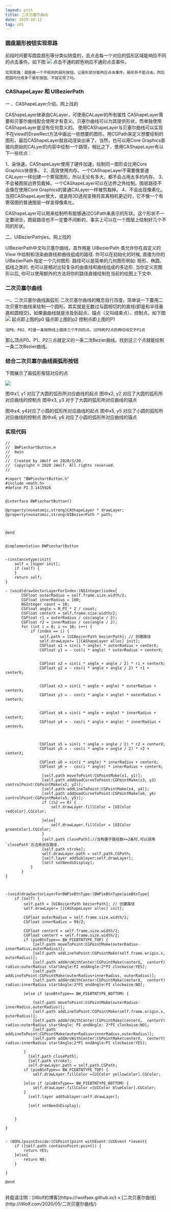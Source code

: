 ```yaml
---
layout: post
title: 二次贝塞尔曲线
date: 2019-10-12
tag: iOS
---
```

### 圆盘扇形按钮实现思路

前段时间要写圆盘扇形等分类似转盘的，且点击每一个对应的弧形区域能响应不同的点击事件。如下图
<img src="/images/posts/二次贝塞尔曲线/扇形圆盘.jpg" >
点击不通的颜色响应不通的点击事件。

```
实现思路：就是画一个不规则的扇形按钮。让扇形部分能响应点击事件。扇形外不能点击。然后把圆均分成多个扇形按钮。不就实现了吗。

```

### CAShapeLayer 和 UIBezierPath

一 、CAShapeLayer介绍。网上找的

CAShapeLayer继承自CALayer，可使用CALayer的所有属性
CAShapeLayer需要和贝塞尔曲线配合使用才有意义。贝塞尔曲线可以为其提供形状，而单独使用CAShapeLayer是没有任何意义的。
使用CAShapeLayer与贝塞尔曲线可以实现不在view的DrawRect方法中画出一些想要的图形。用CGPath来定义想要绘制的图形，最后CAShapeLayer就自动渲染出来了。当然，也可以用Core Graphics直接向原始的CALyer的内容中绘制一个路径，相比之下，使用CAShapeLayer有以下一些优点：

1、染快速。CAShapeLayer使用了硬件加速，绘制同一图形会比用Core Graphics快很多。
2、高效使用内存。一个CAShapeLayer不需要像普通CALayer一样创建一个寄宿图形，所以无论有多大，都不会占用太多的内存。
3、不会被图层边界剪裁掉。一个CAShapeLayer可以在边界之外绘制。图层路径不会像在使用Core Graphics的普通CALayer一样被剪裁掉。
4、不会出现像素化。当把CAShapeLayer放大，或是用3D透视变换将其离相机更近时，它不像一个有寄宿图的普通图层一样变得像素化。

CAShapeLayer可以用来绘制所有能够通过CGPath来表示的形状。这个形状不一定要闭合，图层路径也不一定要不间断的，事实上可以在一个图层上绘制好几个不同的形状。

二、UIBezierPathjies。网上找的

UIBezierPath中文叫贝塞尔曲线，其作用是 UIBezierPath 类允许你在自定义的 View 中绘制和渲染由直线和曲线组成的路径. 你可以在初始化的时候, 直接为你的 UIBezierPath 指定一个几何图形. 路径可以是简单的几何图形例如: 矩形、椭圆、弧线之类的, 也可以是相对比较复杂的由直线和曲线组成的多边形. 当你定义完图形以后, 你可以使用额外的方法将你的路径直接绘制在当前的绘图上下文中.

### 二次贝塞尔曲线

一、二次贝塞尔曲线画弧形
二次贝塞尔曲线的概念自行百度。简单说一下要用二次贝塞尔曲线来绘制一个圆形。其实就是无数过与圆相切的的直线(即是和半径垂直和圆相交)。如果画曲线就是涉及到起点、锚点（又叫结束点）、控制点。如下图
<img src="/images/posts/二次贝塞尔曲线/二次贝塞尔曲线.png" >
起点即上图的p0
锚点即上图的p2
控制点即上图的P1

```
设P0、P02、P2是一条抛物线上顺序三个不同的点。过P0和P2点的两切线交于P1点

```
那么顶点P0、P1、P2三点就定义的一条二次Bezier曲线。找到这三个点就能绘制一条二次Bezier曲线。

### 结合二次贝塞尔曲线画弧形按钮

下图展示了画弧形按钮对应的点

<img src="/images/posts/二次贝塞尔曲线/画弧形曲线.png" >

图中x1, y1 对应了大圆的弧形所对应曲线的起点
图中x2, y2 对应了大圆的弧形所对应曲线的控制点
图中x3, y3 对于了大圆的弧形所对应曲线的锚点

图中x4, y4对应了小圆的弧形所对应曲线的起点
图中x5, y5 对应了小圆的弧形所对应曲线的控制点
图中x6, y6 对应了小圆的弧形所对应曲线的锚点

### 实现代码


```
//
//  BWPiechartButton.m
//  bwin
//
//  Created by iWolf on 2020/3/20.
//  Copyright © 2020 iWolf. All rights reserved.
//

#import "BWPiechartButton.h"
#include <math.h>
#define PI 3.1415926


@interface BWPiechartButton()

@property(nonatomic,strong)CAShapeLayer * drawLayer;
@property(nonatomic,strong)UIBezierPath * path;



@end


@implementation BWPiechartButton


-(instancetype)init{
    self = [super init];
    if (self) {
    }
    return self;
}

- (void)drawSectorLayerForIndex:(NSInteger)index{
       CGFloat outerRadius = self.frame.size.width/2;
       CGFloat innerRadius = 100;
       NSInteger count = 10;
       CGFloat angle = M_PI * 2 / count;
       CGFloat centerX = self.frame.size.width/2;
       CGFloat r1 = outerRadius / cos(angle / 2);
       CGFloat r2 = innerRadius / cos(angle / 2);
       for (int i = 0; i <= 10; i++) {
           if (index == i) {
               self.path = [UIBezierPath bezierPath]; // 创建路径
               self.drawLayer= [[CAShapeLayer alloc] init];
               CGFloat x1 = sin(i * angle) * outerRadius + centerX;
               CGFloat y1 = - cos(i * angle) * outerRadius + centerX;
               
               
               CGFloat x2 = sin(i * angle + angle / 2) * r1 + centerX;
               CGFloat y2 = - cos(i * angle + angle / 2) * r1 + centerX;
               
               
               CGFloat x3 = sin(i * angle + angle) * outerRadius + centerX;
               CGFloat y3 = - cos(i * angle + angle) * outerRadius + centerX;
               
               
               CGFloat x4 = sin(i * angle + angle) * innerRadius + centerX;
               CGFloat y4 = - cos(i * angle + angle) * innerRadius + centerX;
               
               
               
               CGFloat x5 = sin(i * angle + angle / 2) * r2 + centerX;
               CGFloat y5 = - cos(i * angle + angle / 2) * r2 + centerX;
               
               CGFloat x6 = sin(i * angle) * innerRadius + centerX;
               CGFloat y6 = - cos(i * angle) * innerRadius + centerX;

                [self.path moveToPoint:CGPointMake(x1, y1)];
                [self.path addQuadCurveToPoint:CGPointMake(x3, y3) controlPoint:CGPointMake(x2, y2)];
                [self.path addLineToPoint:CGPointMake(x4, y4)];
                [self.path addQuadCurveToPoint:CGPointMake(x6, y6) controlPoint:CGPointMake(x5, y5)];
                if (i%2 == 0) {
                    self.drawLayer.fillColor = [UIColor redColor].CGColor;
                   
                }else{
                    self.drawLayer.fillColor = [UIColor greenColor].CGColor;
                }
                [self.path closePath];//当构建子路径数>=2条时,可以调用`closePath`方法来闭合路径.
                [self.path stroke];
                self.drawLayer.path = self.path.CGPath;
                [self.layer addSublayer:self.drawLayer];
                [self setNeedsDisplay];
           }
       }
}



-(void)drawSectorLayerForBWPieBtnType:(BWPieBtnType)pieBtnType{
    if (self) {
        self.path = [UIBezierPath bezierPath]; // 创建路径
        self.drawLayer= [[CAShapeLayer alloc] init];
        
        CGFloat outerRadius = self.frame.size.width/2;
        CGFloat innerRadius = 99/2;
        
        CGFloat centerX = self.frame.size.width/2;
        CGFloat centerY = self.frame.size.width/2;
        if (pieBtnType== BW_PIEBTNTYPE_TOP) {
            [self.path moveToPoint:CGPointMake(outerRadius-innerRadius,outerRadius)];
            [self.path addLineToPoint:CGPointMake(self.frame.origin.x, outerRadius)];
            [self.path addArcWithCenter:CGPointMake(centerX,  centerY) radius:outerRadius startAngle:PI endAngle:2*PI clockwise:YES];
            [self.path addLineToPoint:CGPointMake(outerRadius+innerRadius, outerRadius)];
            [self.path addArcWithCenter:CGPointMake(centerX,  centerY) radius:innerRadius startAngle:2*PI endAngle:PI clockwise:NO];
           
        }else if (pieBtnType== BW_PIEBTNTYPE_BOTTOM) {
            
            [self.path moveToPoint:CGPointMake(outerRadius-innerRadius,outerRadius)];
            [self.path addLineToPoint:CGPointMake(self.frame.origin.x, outerRadius)];
            [self.path addArcWithCenter:CGPointMake(centerX,  centerY) radius:outerRadius startAngle: PI endAngle: 2*PI clockwise:NO];
            [self.path addLineToPoint:CGPointMake(outerRadius+innerRadius,outerRadius)];
            [self.path addArcWithCenter:CGPointMake(centerX,  centerY) radius:innerRadius startAngle:2*PI endAngle:PI clockwise:YES];

        }
          [self.path closePath];
          [self.path stroke];
          self.drawLayer.path = self.path.CGPath;
        if (pieBtnType== BW_PIEBTNTYPE_TOP) {
            self.drawLayer.fillColor =[UIColor yellowColor].CGColor;

        }else if (pieBtnType== BW_PIEBTNTYPE_BOTTOM) {
            self.drawLayer.fillColor =[UIColor blueColor].CGColor;
        }
          [self.layer addSublayer:self.drawLayer];

          [self setNeedsDisplay];


    }

}


- (BOOL)pointInside:(CGPoint)point withEvent:(UIEvent *)event{
    if ([self.path containsPoint:point]) {
        return YES;
    }else{
        return NO;
    }

}

@end

```










<br>
转载请注明：[iWolf的博客](https://iwolfsex.github.io/) » [二次贝塞尔曲线](http://iWolf.com/2020/05/二次贝塞尔曲线/)  
